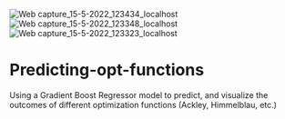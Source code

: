 ![Web capture_15-5-2022_123434_localhost](https://user-images.githubusercontent.com/104380376/168468504-a8a8e425-f990-4eec-baaa-fc9a37b2a6fc.jpeg)
![Web capture_15-5-2022_123348_localhost](https://user-images.githubusercontent.com/104380376/168468505-05ee705f-f33f-4d39-b1c6-5e9497bb2234.jpeg)
![Web capture_15-5-2022_123323_localhost](https://user-images.githubusercontent.com/104380376/168468507-6c7c65da-5fe1-41f3-be11-44cfbea6b989.jpeg)
# Predicting-opt-functions
Using a Gradient Boost Regressor model to predict, and visualize the outcomes of different optimization functions (Ackley, Himmelblau, etc.)
